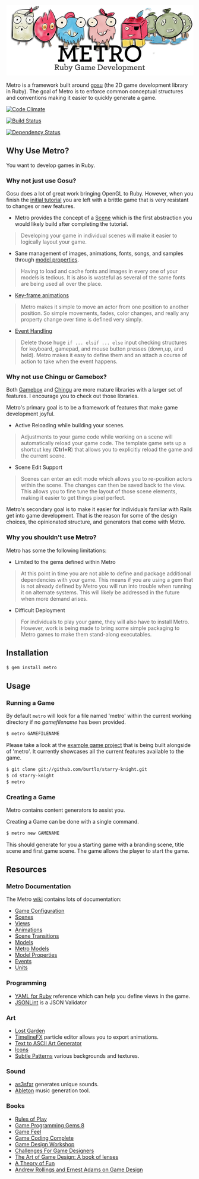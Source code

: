 ![Metro Image](metro.png)

Metro is a framework built around [gosu](https://github.com/jlnr/gosu) (the 2D
game development library in Ruby). The goal of Metro is to enforce common
conceptual structures and conventions making it easier to quickly generate a
game.

[![Code Climate](https://codeclimate.com/badge.png)](https://codeclimate.com/github/burtlo/metro)

[![Build Status](https://travis-ci.org/burtlo/metro.png)](https://travis-ci.org/burtlo/metro)

[![Dependency Status](https://gemnasium.com/burtlo/metro.png)](https://gemnasium.com/burtlo/metro)

## Why Use Metro?

You want to develop games in Ruby.

### Why not just use Gosu?

Gosu does a lot of great work bringing OpenGL to Ruby. However, when you finish
the [initial tutorial](https://github.com/jlnr/gosu/wiki/Ruby-Tutorial) you are
left with a brittle game that is very resistant to changes or new features.

* Metro provides the concept of a
  [Scene](https://github.com/burtlo/metro/wiki/Scenes) which is the first
  abstraction you would likely build after completing the tutorial.

> Developing your game in individual scenes will make it easier to logically
layout your game.

* Sane management of images, animations, fonts, songs, and samples through
  [model properties](https://github.com/burtlo/metro/wiki/Model-properties).

> Having to load and cache fonts and images in every one of your models is
tedious. It is also is wasteful as several of the same fonts are being used all
over the place.

* [Key-frame animations](https://github.com/burtlo/metro/wiki/Animations)

> Metro makes it simple to move an actor from one position to another position.
So simple movements, fades, color changes, and really any property change over
time is defined very simply.

* [Event Handling](https://github.com/burtlo/metro/wiki/Events)

> Delete those huge `if ... elsif ... else` input checking structures for
keyboard, gamepad, and mouse button presses (down,up, and held). Metro makes it
easy to define them and an attach a course of action to take when the event
happens.

### Why not use Chingu or Gamebox?

Both [Gamebox](https://github.com/shawn42/gamebox) and
[Chingu](https://github.com/ippa/chingu) are more mature libraries with a
larger set of features. I encourage you to check out those libraries.

Metro's primary goal is to be a framework of features that make game development
joyful.

* Active Reloading while building your scenes.

> Adjustments to your game code while working on a scene will automatically
reload your game code. The template game sets up a shortcut key (**Ctrl+R**)
that allows you to explicitly reload the game and the current scene.

* Scene Edit Support

> Scenes can enter an edit mode which allows you to re-position actors within
the scene. The changes can then be saved back to the view. This allows you to
fine tune the layout of those scene elements, making it easier to get things
pixel perfect.

Metro's secondary goal is to make it easier for individuals familiar with Rails
get into game development. That is the reason for some of the design choices,
the opinionated structure, and generators that come with Metro.

### Why you shouldn't use Metro?

Metro has some the following limitations:

* Limited to the gems defined within Metro

> At this point in time you are not able to define and package additional
dependencies with your game. This means if you are using a gem that is not
already defined by Metro you will run into trouble when running it on alternate
systems. This will likely be addressed in the future when more demand arises.

* Difficult Deployment

> For individuals to play your game, they will also have to install Metro.
However, work is being made to bring some simple packaging to Metro games to
make them stand-along executables.

## Installation

```bash
$ gem install metro
```

## Usage

### Running a Game

By default `metro` will look for a file named 'metro' within the current working
directory if no *gamefilename* has been provided.

```bash
$ metro GAMEFILENAME
```

Please take a look at the [example game project](https://github.com/burtlo/starry-knight) that is being built alongside of 'metro'. It currently showcases all the current features available to the game.

```bash
$ git clone git://github.com/burtlo/starry-knight.git
$ cd starry-knight
$ metro
```

### Creating a Game

Metro contains content generators to assist you.

Creating a Game can be done with a single command.

```bash
$ metro new GAMENAME
```

This should generate for you a starting game with a branding scene, title
scene and first game scene. The game allows the player to start the game.

## Resources

### Metro Documentation

The Metro [wiki](../../wiki) contains lots of documentation:

* [Game Configuration](wiki/game-configuration)
* [Scenes](../../wiki/scenes)
* [Views](../../wiki/views)
* [Animations](../../wiki/animations)
* [Scene Transitions](../../wiki/transitions)
* [Models](../../wiki/models)
* [Metro Models](../../wiki/metro-models)
* [Model Properties](../../wiki/properties)
* [Events](../../wiki/events)
* [Units](../../wiki/units)

### Programming

* [YAML for Ruby](http://www.yaml.org/YAML_for_ruby.html) reference which can help you define views in the game.
* [JSONLint](http://jsonlint.com/) is a JSON Validator

### Art

* [Lost Garden](http://www.lostgarden.com/2007/05/dancs-miraculously-flexible-game.html)
* [TimelineFX](http://www.rigzsoft.co.uk/) particle editor allows you to export animations.
* [Text to ASCII Art Generator](http://patorjk.com/software/taag)
* [Icons](http://css-tricks.com/flat-icons-icon-fonts/)
* [Subtle Patterns](http://subtlepatterns.com/) various backgrounds and textures.

### Sound

* [as3sfxr](http://www.superflashbros.net/as3sfxr/) generates unique sounds.
* [Ableton](https://www.ableton.com/en/) music generation tool.

### Books

* [Rules of Play](http://www.amazon.com/dp/0262240459)
* [Game Programming Gems 8](http://www.amazon.com/dp/1584507020)
* [Game Feel](http://www.amazon.com/dp/0123743281)
* [Game Coding Complete](http://www.amazon.com/dp/1584506806)
* [Game Design Workshop](http://www.amazon.com/dp/0240809742)
* [Challenges For Game Designers](http://www.amazon.com/dp/158450580X)
* [The Art of Game Design: A book of lenses](http://www.amazon.com/dp/0123694965)
* [A Theory of Fun](http://www.theoryoffun.com)
* [Andrew Rollings and Ernest Adams on Game Design](http://www.amazon.com/dp/1592730019)
